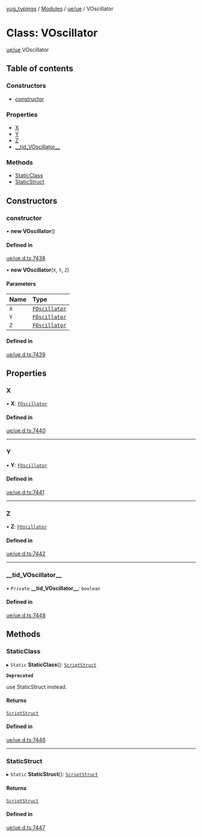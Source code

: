 [yug_typings](../README.md) / [Modules](../modules.md) / [ue/ue](../modules/ue_ue.md) / VOscillator

# Class: VOscillator

[ue/ue](../modules/ue_ue.md).VOscillator

## Table of contents

### Constructors

- [constructor](ue_ue.VOscillator.md#constructor)

### Properties

- [X](ue_ue.VOscillator.md#x)
- [Y](ue_ue.VOscillator.md#y)
- [Z](ue_ue.VOscillator.md#z)
- [\_\_tid\_VOscillator\_\_](ue_ue.VOscillator.md#__tid_voscillator__)

### Methods

- [StaticClass](ue_ue.VOscillator.md#staticclass)
- [StaticStruct](ue_ue.VOscillator.md#staticstruct)

## Constructors

### constructor

• **new VOscillator**()

#### Defined in

[ue/ue.d.ts:7438](https://github.com/YugMetaverse/yug_typings/blob/b7d9b19/ue/ue.d.ts#L7438)

• **new VOscillator**(`X`, `Y`, `Z`)

#### Parameters

| Name | Type |
| :------ | :------ |
| `X` | [`FOscillator`](ue_ue.FOscillator.md) |
| `Y` | [`FOscillator`](ue_ue.FOscillator.md) |
| `Z` | [`FOscillator`](ue_ue.FOscillator.md) |

#### Defined in

[ue/ue.d.ts:7439](https://github.com/YugMetaverse/yug_typings/blob/b7d9b19/ue/ue.d.ts#L7439)

## Properties

### X

• **X**: [`FOscillator`](ue_ue.FOscillator.md)

#### Defined in

[ue/ue.d.ts:7440](https://github.com/YugMetaverse/yug_typings/blob/b7d9b19/ue/ue.d.ts#L7440)

___

### Y

• **Y**: [`FOscillator`](ue_ue.FOscillator.md)

#### Defined in

[ue/ue.d.ts:7441](https://github.com/YugMetaverse/yug_typings/blob/b7d9b19/ue/ue.d.ts#L7441)

___

### Z

• **Z**: [`FOscillator`](ue_ue.FOscillator.md)

#### Defined in

[ue/ue.d.ts:7442](https://github.com/YugMetaverse/yug_typings/blob/b7d9b19/ue/ue.d.ts#L7442)

___

### \_\_tid\_VOscillator\_\_

• `Private` **\_\_tid\_VOscillator\_\_**: `boolean`

#### Defined in

[ue/ue.d.ts:7448](https://github.com/YugMetaverse/yug_typings/blob/b7d9b19/ue/ue.d.ts#L7448)

## Methods

### StaticClass

▸ `Static` **StaticClass**(): [`ScriptStruct`](ue_ue.ScriptStruct.md)

**`Deprecated`**

use StaticStruct instead.

#### Returns

[`ScriptStruct`](ue_ue.ScriptStruct.md)

#### Defined in

[ue/ue.d.ts:7446](https://github.com/YugMetaverse/yug_typings/blob/b7d9b19/ue/ue.d.ts#L7446)

___

### StaticStruct

▸ `Static` **StaticStruct**(): [`ScriptStruct`](ue_ue.ScriptStruct.md)

#### Returns

[`ScriptStruct`](ue_ue.ScriptStruct.md)

#### Defined in

[ue/ue.d.ts:7447](https://github.com/YugMetaverse/yug_typings/blob/b7d9b19/ue/ue.d.ts#L7447)
